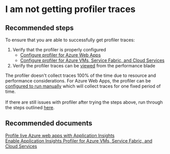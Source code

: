 <properties 
    pageTitle="I am not getting profiler traces"
    description="I am not getting profiler traces"
    service="microsoft.insights"
    resource="components"
    authors="serviceprofiler"
    displayOrder="40"
    selfHelpType="resource"
    cloudEnvironments="public"
 />
# I am not getting profiler traces
## **Recommended steps**
To ensure that you are able to successfully get profiler traces:
1. Verify that the profiler is properly configured
	- [Configure profiler for Azure Web Apps](https://go.microsoft.com/fwlink/?linkid=867935)
	- [Configure profiler for Azure VMs, Service Fabric, and Cloud Services](https://go.microsoft.com/fwlink/?linkid=867933)	
2. Verify the profiler traces can be [viewed](https://go.microsoft.com/fwlink/?linkid=867935#view-profiler-data) from the performance blade<br>

The profiler doesn't collect traces 100% of the time due to resource and performance considerations.  For Azure Web Apps, the profiler can be [configured to run manually](https://go.microsoft.com/fwlink/?linkid=867935#profileondemand) which will collect traces for one fixed period of time.
<br><br>
If there are still issues with profiler after trying the steps above, run through the steps outlined [here](https://go.microsoft.com/fwlink/?linkid=867935#troubleshooting).<br>
## **Recommended documents**
[Profile live Azure web apps with Application Insights](https://go.microsoft.com/fwlink/?linkid=867935)<br>
[Enable Application Insights Profiler for Azure VMs, Service Fabric, and Cloud Services](https://go.microsoft.com/fwlink/?linkid=867933)
